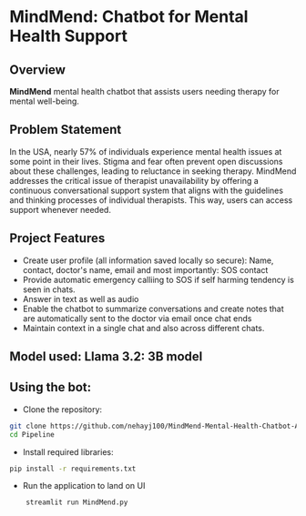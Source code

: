 # MindMend: Chatbot for Mental Health Support

## Overview

**MindMend** 
mental health chatbot that assists users needing therapy for mental well-being.

## Problem Statement

In the USA, nearly 57% of individuals experience mental health issues at some point in their lives. Stigma and fear often prevent open discussions about these challenges, leading to reluctance in seeking therapy. MindMend addresses the critical issue of therapist unavailability by offering a continuous conversational support system that aligns with the guidelines and thinking processes of individual therapists. This way, users can access support whenever needed.


## Project Features

- Create user profile (all information saved locally so secure): Name, contact, doctor's name, email and most importantly: SOS contact
- Provide automatic emergency calliing to SOS if self harming tendency is seen in chats.
- Answer in text as well as audio 
- Enable the chatbot to summarize conversations and create notes that are automatically sent to the doctor via email once chat ends
- Maintain context in a single chat and also across different chats.

## Model used: Llama 3.2: 3B model

## Using the bot:

- Clone the repository:  
```bash
git clone https://github.com/nehayj100/MindMend-Mental-Health-Chatbot-Assistant
cd Pipeline
```
- Install required libraries:  
```bash
pip install -r requirements.txt
```
- Run the application to land on UI
```bash
    streamlit run MindMend.py
```

